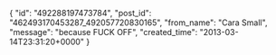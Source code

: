  {
   "id": "492288197473784",
   "post_id": "462493170453287_492057720830165",
   "from_name": "Cara Small",
   "message": "because FUCK OFF",
   "created_time": "2013-03-14T23:31:20+0000"
 }
